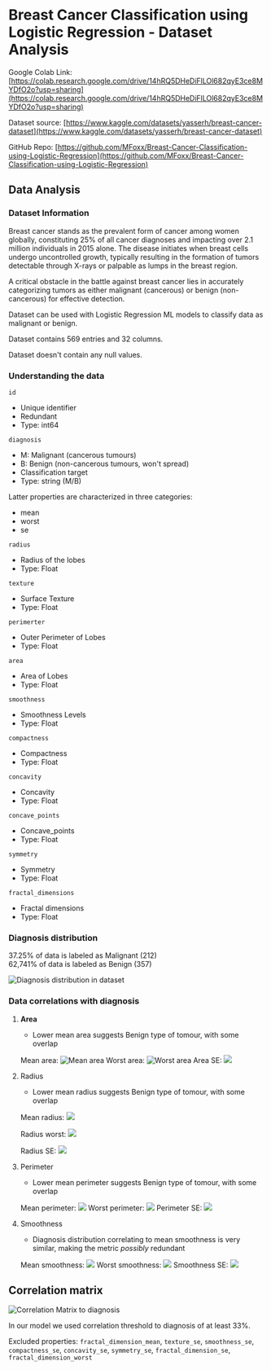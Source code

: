 # Breast Cancer Classification using Logistic Regression - Dataset Analysis

Google Colab Link: [https://colab.research.google.com/drive/14hRQ5DHeDiFlLOl682qyE3ce8MYDfO2o?usp=sharing](https://colab.research.google.com/drive/14hRQ5DHeDiFlLOl682qyE3ce8MYDfO2o?usp=sharing)

Dataset source: [https://www.kaggle.com/datasets/yasserh/breast-cancer-dataset](https://www.kaggle.com/datasets/yasserh/breast-cancer-dataset)

GitHub Repo: [https://github.com/MFoxx/Breast-Cancer-Classification-using-Logistic-Regression](https://github.com/MFoxx/Breast-Cancer-Classification-using-Logistic-Regression)

## Data Analysis

### Dataset Information

Breast cancer stands as the prevalent form of cancer among women globally, constituting 25% of all cancer diagnoses and impacting over 2.1 million individuals in 2015 alone. The disease initiates when breast cells undergo uncontrolled growth, typically resulting in the formation of tumors detectable through X-rays or palpable as lumps in the breast region.

A critical obstacle in the battle against breast cancer lies in accurately categorizing tumors as either malignant (cancerous) or benign (non-cancerous) for effective detection.

Dataset can be used with Logistic Regression ML models to classify data as malignant or benign.

Dataset contains 569 entries and 32 columns.

Dataset doesn't contain any null values.

### Understanding the data

`id`

- Unique identifier
- Redundant
- Type: int64

`diagnosis`

- M: Malignant (cancerous tumours)
- B: Benign (non-cancerous tumours, won't spread)
- Classification target
- Type: string (M/B)

Latter properties are characterized in three categories:

- mean
- worst
- se

`radius`

- Radius of the lobes
- Type: Float

`texture`

- Surface Texture
- Type: Float

`perimerter`

- Outer Perimeter of Lobes
- Type: Float

`area`

- Area of Lobes
- Type: Float

`smoothness`

- Smoothness Levels
- Type: Float

`compactness`

- Compactness
- Type: Float

`concavity`

- Concavity
- Type: Float

`concave_points`

- Concave_points
- Type: Float

`symmetry`

- Symmetry
- Type: Float

`fractal_dimensions`

- Fractal dimensions
- Type: Float

### Diagnosis distribution

37.25% of data is labeled as Malignant (212)  
62,741% of data is labeled as Benign (357)

![Diagnosis distribution in dataset](./images/dia_d.png)

### Data correlations with diagnosis

1. **Area**

   - Lower mean area suggests Benign type of tomour, with some overlap

   Mean area:
   ![Mean area](./images/mean_area.png)
   Worst area:
   ![Worst area ](./images/area_worst.png)
   Area SE:
   ![](./images/area_se.png)

2. Radius

   - Lower mean radius suggests Benign type of tomour, with some overlap

   Mean radius:
   ![](./images/radius_mean.png)

   Radius worst:
   ![](./images/radius_worst.png)

   Radius SE:
   ![](./images/radius_se.png)

3. Perimeter

   - Lower mean perimeter suggests Benign type of tomour, with some overlap

   Mean perimeter:
   ![](./images/perimeter_mean.png)
   Worst perimeter:
   ![](./images/perimeter_worst.png)
   Perimeter SE:
   ![](./images/perimeter_se.png)

4. Smoothness

   - Diagnosis distribution correlating to mean smoothness is very similar, making the metric _possibly_ redundant

   Mean smoothness:
   ![](./images/smoothness_mean.png)
   Worst smoothness:
   ![](./images/smoothness_worst.png)
   Smoothness SE:
   ![](./images/smoothness_se.png)

## Correlation matrix

![Correlation Matrix to diagnosis](./images/corr_matrix.png)

In our model we used correlation threshold to diagnosis of at least 33%.

Excluded properties:
`fractal_dimension_mean`, `texture_se`, `smoothness_se`, `compactness_se`, `concavity_se`, `symmetry_se`, `fractal_dimension_se`, `fractal_dimension_worst`

